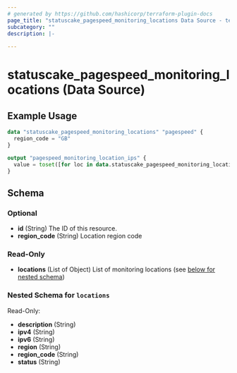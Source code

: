 ```yaml
---
# generated by https://github.com/hashicorp/terraform-plugin-docs
page_title: "statuscake_pagespeed_monitoring_locations Data Source - terraform-provider-statuscake"
subcategory: ""
description: |-
  
---
```


# statuscake_pagespeed_monitoring_locations (Data Source)



## Example Usage

```terraform
data "statuscake_pagespeed_monitoring_locations" "pagespeed" {
  region_code = "GB"
}

output "pagespeed_monitoring_location_ips" {
  value = toset([for loc in data.statuscake_pagespeed_monitoring_locations.pagespeed.locations : loc.ipv4])
}
```

<!-- schema generated by tfplugindocs -->
## Schema

### Optional

- **id** (String) The ID of this resource.
- **region_code** (String) Location region code

### Read-Only

- **locations** (List of Object) List of monitoring locations (see [below for nested schema](#nestedatt--locations))

<a id="nestedatt--locations"></a>
### Nested Schema for `locations`

Read-Only:

- **description** (String)
- **ipv4** (String)
- **ipv6** (String)
- **region** (String)
- **region_code** (String)
- **status** (String)


